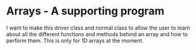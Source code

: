 # Arrays - A supporting program 
I want to make this driver class and normal class to allow the user to learn about all the different functions and methods behind an array and how to perform them. This is only for 1D arrays at the moment.

